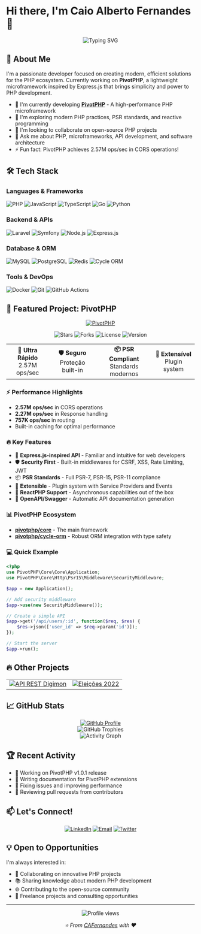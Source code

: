 # Hi there, I'm Caio Alberto Fernandes 👋

<div align="center">
  <img src="https://readme-typing-svg.herokuapp.com?font=Fira+Code&pause=1000&color=2E9EF7&center=true&vCenter=true&width=435&lines=Full+Stack+Developer;PHP+Framework+Creator;Open+Source+Enthusiast;Building+PivotPHP+🚀" alt="Typing SVG" />
</div>

## 🚀 About Me

I'm a passionate developer focused on creating modern, efficient solutions for the PHP ecosystem. Currently working on **PivotPHP**, a lightweight microframework inspired by Express.js that brings simplicity and power to PHP development.

- 🔭 I'm currently developing **[PivotPHP](https://github.com/CAFernandes/pivotphp-core)** - A high-performance PHP microframework
- 🌱 I'm exploring modern PHP practices, PSR standards, and reactive programming
- 👯 I'm looking to collaborate on open-source PHP projects
- 💬 Ask me about PHP, microframeworks, API development, and software architecture
- ⚡ Fun fact: PivotPHP achieves 2.57M ops/sec in CORS operations!

## 🛠️ Tech Stack

### Languages & Frameworks
![PHP](https://img.shields.io/badge/PHP-777BB4?style=for-the-badge&logo=php&logoColor=white)
![JavaScript](https://img.shields.io/badge/JavaScript-F7DF1E?style=for-the-badge&logo=javascript&logoColor=black)
![TypeScript](https://img.shields.io/badge/TypeScript-007ACC?style=for-the-badge&logo=typescript&logoColor=white)
![Go](https://img.shields.io/badge/Go-00ADD8?style=for-the-badge&logo=go&logoColor=white)
![Python](https://img.shields.io/badge/Python-3776AB?style=for-the-badge&logo=python&logoColor=white)

### Backend & APIs
![Laravel](https://img.shields.io/badge/Laravel-FF2D20?style=for-the-badge&logo=laravel&logoColor=white)
![Symfony](https://img.shields.io/badge/Symfony-000000?style=for-the-badge&logo=symfony&logoColor=white)
![Node.js](https://img.shields.io/badge/Node.js-43853D?style=for-the-badge&logo=node.js&logoColor=white)
![Express.js](https://img.shields.io/badge/Express.js-404D59?style=for-the-badge)

### Database & ORM
![MySQL](https://img.shields.io/badge/MySQL-00000F?style=for-the-badge&logo=mysql&logoColor=white)
![PostgreSQL](https://img.shields.io/badge/PostgreSQL-316192?style=for-the-badge&logo=postgresql&logoColor=white)
![Redis](https://img.shields.io/badge/Redis-DC382D?style=for-the-badge&logo=redis&logoColor=white)
![Cycle ORM](https://img.shields.io/badge/Cycle_ORM-2E9EF7?style=for-the-badge)

### Tools & DevOps
![Docker](https://img.shields.io/badge/Docker-2496ED?style=for-the-badge&logo=docker&logoColor=white)
![Git](https://img.shields.io/badge/Git-F05032?style=for-the-badge&logo=git&logoColor=white)
![GitHub Actions](https://img.shields.io/badge/GitHub_Actions-2088FF?style=for-the-badge&logo=github-actions&logoColor=white)

## 🌟 Featured Project: PivotPHP

<div align="center">
  <a href="https://github.com/CAFernandes/pivotphp-core">
    <img src="https://img.shields.io/badge/PivotPHP-Microframework_PHP_Moderno-2E9EF7?style=for-the-badge&logo=php&logoColor=white" alt="PivotPHP" />
  </a>
</div>

<p align="center">
  <img src="https://img.shields.io/github/stars/CAFernandes/pivotphp-core?style=social" alt="Stars" />
  <img src="https://img.shields.io/github/forks/CAFernandes/pivotphp-core?style=social" alt="Forks" />
  <img src="https://img.shields.io/github/license/CAFernandes/pivotphp-core" alt="License" />
  <img src="https://img.shields.io/packagist/v/pivotphp/core" alt="Version" />
</p>

<div align="center">
  <table>
    <tr>
      <td align="center">
        <strong>🚀 Ultra Rápido</strong><br/>
        2.57M ops/sec
      </td>
      <td align="center">
        <strong>🛡️ Seguro</strong><br/>
        Proteção built-in
      </td>
      <td align="center">
        <strong>📦 PSR Compliant</strong><br/>
        Standards modernos
      </td>
      <td align="center">
        <strong>🔌 Extensível</strong><br/>
        Plugin system
      </td>
    </tr>
  </table>
</div>

### ⚡ Performance Highlights
- **2.57M ops/sec** in CORS operations
- **2.27M ops/sec** in Response handling
- **757K ops/sec** in routing
- Built-in caching for optimal performance

### 🔥 Key Features
- 🎯 **Express.js-inspired API** - Familiar and intuitive for web developers
- 🛡️ **Security First** - Built-in middlewares for CSRF, XSS, Rate Limiting, JWT
- 📦 **PSR Standards** - Full PSR-7, PSR-15, PSR-11 compliance
- 🔌 **Extensible** - Plugin system with Service Providers and Events
- 🚀 **ReactPHP Support** - Asynchronous capabilities out of the box
- 📝 **OpenAPI/Swagger** - Automatic API documentation generation

### 📊 PivotPHP Ecosystem
- **[pivotphp/core](https://github.com/CAFernandes/pivotphp-core)** - The main framework
- **[pivotphp/cycle-orm](https://github.com/CAFernandes/pivotphp-cycle-orm)** - Robust ORM integration with type safety

### 💻 Quick Example

```php
<?php
use PivotPHP\Core\Core\Application;
use PivotPHP\Core\Http\Psr15\Middleware\SecurityMiddleware;

$app = new Application();

// Add security middleware
$app->use(new SecurityMiddleware());

// Create a simple API
$app->get('/api/users/:id', function($req, $res) {
    $res->json(['user_id' => $req->param('id')]);
});

// Start the server
$app->run();
```

## 🔥 Other Projects

<div align="center">
  <table>
    <tr>
      <td align="center">
        <a href="https://github.com/CAFernandes/API-REST-Digimon">
          <img src="https://img.shields.io/badge/API_REST_Digimon-JWT_Authentication-FF6B6B?style=for-the-badge" alt="API REST Digimon" />
        </a>
      </td>
      <td align="center">
        <a href="https://github.com/CAFernandes/eleicoes-2022">
          <img src="https://img.shields.io/badge/Eleições_2022-Data_Analysis-4ECDC4?style=for-the-badge" alt="Eleições 2022" />
        </a>
      </td>
    </tr>
  </table>
</div>

## 📈 GitHub Stats

<div align="center">
  <a href="https://github.com/CAFernandes">
    <img src="https://img.shields.io/badge/GitHub-CAFernandes-181717?style=for-the-badge&logo=github" alt="GitHub Profile" />
  </a>
</div>

<div align="center">
  <img src="https://github-profile-trophy.vercel.app/?username=CAFernandes&theme=tokyonight&no-frame=true&column=7" alt="GitHub Trophies" />
</div>

<div align="center">
  <img src="https://github-readme-activity-graph.vercel.app/graph?username=CAFernandes&theme=tokyo-night&hide_border=true" alt="Activity Graph" />
</div>

## 🏆 Recent Activity

<!--START_SECTION:activity-->
- 🔨 Working on PivotPHP v1.0.1 release
- 📝 Writing documentation for PivotPHP extensions
- 🐛 Fixing issues and improving performance
- 🤝 Reviewing pull requests from contributors
<!--END_SECTION:activity-->

## 📫 Let's Connect!

<div align="center">
  
[![LinkedIn](https://img.shields.io/badge/LinkedIn-0077B5?style=for-the-badge&logo=linkedin&logoColor=white)](https://www.linkedin.com/in/[seu-linkedin])
[![Email](https://img.shields.io/badge/Email-D14836?style=for-the-badge&logo=gmail&logoColor=white)](mailto:seu-email@gmail.com)
[![Twitter](https://img.shields.io/badge/Twitter-1DA1F2?style=for-the-badge&logo=twitter&logoColor=white)](https://twitter.com/seu-twitter)

</div>

## 💡 Open to Opportunities

I'm always interested in:
- 🤝 Collaborating on innovative PHP projects
- 📚 Sharing knowledge about modern PHP development
- 🌐 Contributing to the open-source community
- 💼 Freelance projects and consulting opportunities

---

<div align="center">
  <img src="https://komarev.com/ghpvc/?username=CAFernandes&color=blue&style=flat-square" alt="Profile views" />
  
  <br/>
  
  <i>⭐️ From [CAFernandes](https://github.com/CAFernandes) with ❤️</i>
</div>
